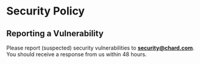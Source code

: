 # Security Policy

## Reporting a Vulnerability

Please report (suspected) security vulnerabilities to **[security@chard.com](mailto:security@chard.com)**.
You should receive a response from us within 48 hours.
